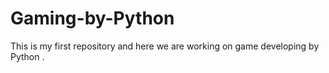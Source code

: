 # Gaming-by-Python
This is my first repository and here we are working on game developing by Python . 
